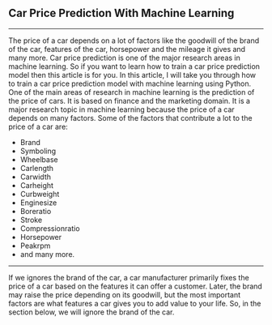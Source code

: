 <h2><strong>Car Price Prediction With Machine Learning</strong></h2>
<hr>
The price of a car depends on a lot of factors like the goodwill of the brand of the car, features of the car, horsepower and the mileage it gives and many more. Car price prediction is one of the major research areas in machine learning. So if you want to learn how to train a car price prediction model then this article is for you. In this article, I will take you through how to train a car price prediction model with machine learning using Python.
<br>
One of the main areas of research in machine learning is the prediction of the price of cars. It is based on finance and the marketing domain. It is a major research topic in machine learning because the price of a car depends on many factors. Some of the factors that contribute a lot to the price of a car are:
<br><ul>
<li>Brand</li>
<li>Symboling</li>
<li>Wheelbase</li>
<li>Carlength</li>
<li>Carwidth</li>
<li>Carheight</li>
<li>Curbweight</li>
<li>Enginesize</li>
<li>Boreratio</li>
<li>Stroke</li>
<li>Compressionratio</li>
<li>Horsepower</li>
<li>Peakrpm</li>
<li>and many more.</li>
</ul>
<hr>
If we ignores the brand of the car, a car manufacturer primarily fixes the price of a car based on the features it can offer a customer. Later, the brand may raise the price depending on its goodwill, but the most important factors are what features a car gives you to add value to your life. So, in the section below, we will ignore the brand of the car.
